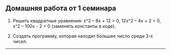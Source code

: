 ## Домашняя работа от  1 семинара
1. Решить квадратные уравнения:
x^2 – 8x + 12 = 0,
12x^2 – 4x + 2 = 0,
x^2 – 100x - 2 = 0
(заменять константы в коде).

2. Создать программу, которая находит большее число среди 3-х чисел.
***
